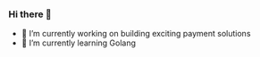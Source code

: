 ### Hi there 👋

- 🔭 I’m currently working on building exciting payment solutions
- 🌱 I’m currently learning Golang
